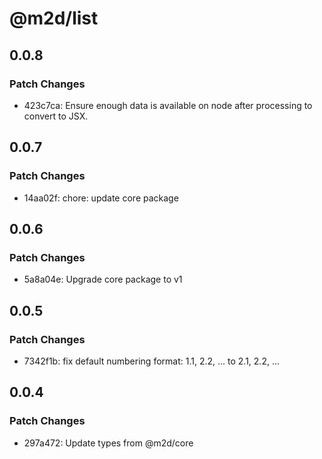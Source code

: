 # @m2d/list

## 0.0.8

### Patch Changes

- 423c7ca: Ensure enough data is available on node after processing to convert to JSX.

## 0.0.7

### Patch Changes

- 14aa02f: chore: update core package

## 0.0.6

### Patch Changes

- 5a8a04e: Upgrade core package to v1

## 0.0.5

### Patch Changes

- 7342f1b: fix default numbering format: 1.1, 2.2, ... to 2.1, 2.2, ...

## 0.0.4

### Patch Changes

- 297a472: Update types from @m2d/core
